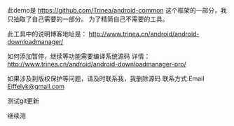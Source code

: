 此demo是 https://github.com/Trinea/android-common 这个框架的一部分，我只抽取了自己需要的一部分。 为了精简自己不需要的工具。

此工具中的说明博客地址是： http://www.trinea.cn/android/android-downloadmanager/

如何添加暂停，继续等功能需要编译系统源码 详情：http://www.trinea.cn/android/android-downloadmanager-pro/


如果涉及到版权保护等问题，请及时联系我，我删除源码  联系方式:Email Eiffelyk@gmail.com

测试git更新

继续测
